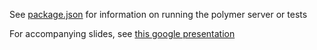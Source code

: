 See [package.json](./package.json) for information on running the polymer server or tests

For accompanying slides, see [this google presentation](https://docs.google.com/presentation/d/e/2PACX-1vT5UzIFos4Y5oCWxPm_CY4Ch-M1Xi3edAH-2I0H-ueEG0JGMG33irnB0N18eDioP1Hk6YZ3ts9paMXt/pub?start=false&loop=false&delayms=3000)
